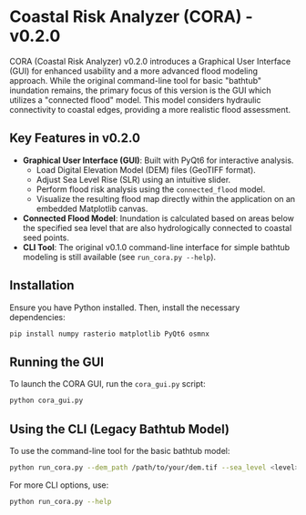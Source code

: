 # Coastal Risk Analyzer (CORA) - v0.2.0

CORA (Coastal Risk Analyzer) v0.2.0 introduces a Graphical User Interface (GUI) for enhanced usability and a more advanced flood modeling approach. While the original command-line tool for basic "bathtub" inundation remains, the primary focus of this version is the GUI which utilizes a "connected flood" model. This model considers hydraulic connectivity to coastal edges, providing a more realistic flood assessment.

## Key Features in v0.2.0

- **Graphical User Interface (GUI)**: Built with PyQt6 for interactive analysis.
  - Load Digital Elevation Model (DEM) files (GeoTIFF format).
  - Adjust Sea Level Rise (SLR) using an intuitive slider.
  - Perform flood risk analysis using the `connected_flood` model.
  - Visualize the resulting flood map directly within the application on an embedded Matplotlib canvas.
- **Connected Flood Model**: Inundation is calculated based on areas below the specified sea level that are also hydrologically connected to coastal seed points.
- **CLI Tool**: The original v0.1.0 command-line interface for simple bathtub modeling is still available (see `run_cora.py --help`).

## Installation

Ensure you have Python installed. Then, install the necessary dependencies:

```bash
pip install numpy rasterio matplotlib PyQt6 osmnx
```

## Running the GUI

To launch the CORA GUI, run the `cora_gui.py` script:

```bash
python cora_gui.py
```

## Using the CLI (Legacy Bathtub Model)

To use the command-line tool for the basic bathtub model:

```bash
python run_cora.py --dem_path /path/to/your/dem.tif --sea_level <level> --output_path /path/to/your/output.png
```

For more CLI options, use:

```bash
python run_cora.py --help
```
